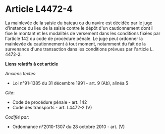 # Article L4472-4

La mainlevée de la saisie du bateau ou du navire est décidée par le juge d'instance du lieu de la saisie contre le dépôt d'un
cautionnement dont il fixe le montant et les modalités de versement dans les conditions fixées par l'article 142 du code de
procédure pénale. Le juge peut ordonner la mainlevée du cautionnement à tout moment, notamment du fait de la survenance d'une
transaction dans les conditions prévues par l'article L. 4472-2.

**Liens relatifs à cet article**

_Anciens textes_:

  - Loi n°91-1385 du 31 décembre 1991 - art. 9 (Ab), alinéa 5

_Cite_:

  - Code de procédure pénale - art. 142
  - Code des transports - art. L4472-2 (V)

_Codifié par_:

  - Ordonnance n°2010-1307 du 28 octobre 2010 - art. (V)
